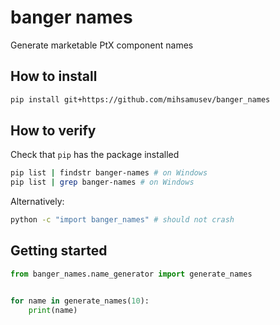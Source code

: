 # banger names

Generate marketable PtX component names

## How to install
```bash
pip install git+https://github.com/mihsamusev/banger_names
```

## How to verify
Check that `pip` has the package installed
```bash
pip list | findstr banger-names # on Windows
pip list | grep banger-names # on Windows
```

Alternatively:
```bash
python -c "import banger_names" # should not crash
```

## Getting started
```python
from banger_names.name_generator import generate_names


for name in generate_names(10):
    print(name)
```